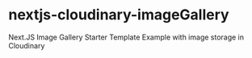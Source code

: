 # nextjs-cloudinary-imageGallery
Next.JS Image Gallery Starter Template Example with image storage in Cloudinary

